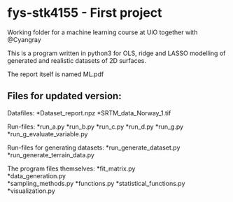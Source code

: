 # fys-stk4155 - First project
Working folder for a machine learning course at UiO together with @Cyangray

This is a program written in python3 for OLS, ridge and LASSO modelling of generated and realistic datasets of 2D surfaces.

The report itself is named ML.pdf

Files for updated version:
------------------------------

Datafiles:
*Dataset_report.npz 
*SRTM_data_Norway_1.tif

Run-files:
*run_a.py
*run_b.py
*run_c.py 
*run_d.py 
*run_g.py
*run_g_evaluate_variable.py   

Run-files for generating datasets: 
*run_generate_dataset.py  
*run_generate_terrain_data.py  
   
The program files themselves:
*fit_matrix.py       
*data_generation.py               
*sampling_methods.py 
*functions.py
*statistical_functions.py
*visualization.py
